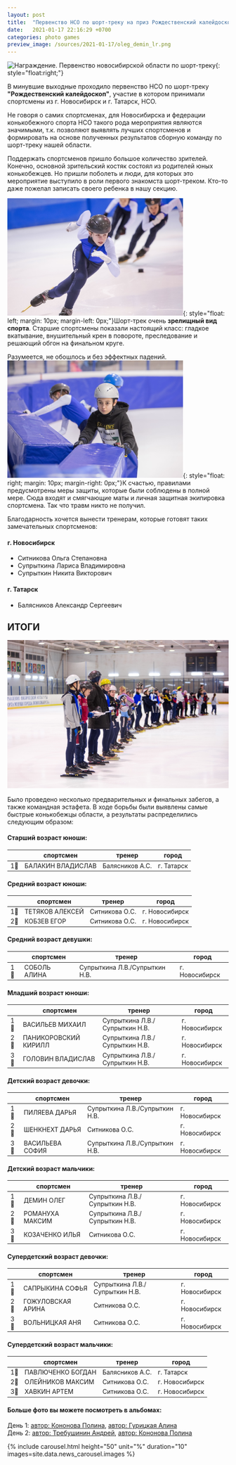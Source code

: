 ```yaml
---
layout: post
title:  "Первенство НСО по шорт-треку на приз Рождественский калейдоскоп. Итоги"
date:   2021-01-17 22:16:29 +0700
categories: photo games
preview_image: /sources/2021-01-17/oleg_demin_lr.png
---
```


![Награждение. Первенство новосибирской области по шорт-треку]({{page.preview_image}}){: style="float:right;"}

В минувшие выходные проходило первенство НСО по шорт-треку **"Рождественский калейдоскоп"**, 
участие в котором принимали спортсмены из г. Новосибирск и г. Татарск, НСО.

Не говоря о самих спортсменах, для Новосибирска и федерации конькобежного спорта НСО такого рода мероприятия 
являются значимыми, т.к. позволяют выявлять лучших спортсменов и формировать на основе полученных результатов 
сборную команду по шорт-треку нашей области.

Поддержать спортсменов пришло большое количество зрителей. Конечно, основной зрительский костяк состоял из родителей
юных конькобежцев. Но пришли поболеть и люди, для которых это мероприятие выступило в роли первого знакомста шорт-треком.
Кто-то даже пожелал записать своего ребенка в нашу секцию. 

![девочка на дистанции шорт-трек](/sources/2021-01-17/zrelishe_lr.png){: style="float: left; margin: 10px; margin-left: 0px;"}Шорт-трек очень **зрелищный вид спорта**. Старшие спортсмены показали настоящий класс: гладкое вкатывание, внушительный крен в повороте, преследование и решающий обгон на финальном круге. 
<div style="clear: both;"></div>


Разумеется, не обошлось и без эффектных падений. 
![защитные маты шорт-трек](/sources/2021-01-17/mat_lr.png){: style="float: right; margin: 10px; margin-right: 0px;"}К счастью, правилами предусмотрены меры защиты, которые были соблюдены в полной мере. 
Сюда входят и смягчающие маты и личная защитная экипировка спортсмена. Так что травм никто не получил.
<div style="clear: both;"></div>

Благодарность хочется вынести тренерам, которые готовят таких замечательных спортсменов:

#### г. Новосибирск
- Ситникова Ольга Степановна
- Супрыткина Лариса Владимировна
- Супрыткин Никита Викторович
  
#### г. Татарск
- Балясников Александр Сергеевич 

## ИТОГИ
![парад награждения на первенстве НСО по шорт-треку рождественский калейдоскоп 2021](/sources/2021-01-17/parad_lr.png)

Было проведено несколько предварительных и финальных забегов, а также командная эстафета.
В ходе борьбы были выявлены самые быстрые конькобежцы области, а результаты распределились следующим образом:
<div style="clear: both;"></div>

#### Старший возраст юноши:

| |спортсмен |тренер| город|
|------|----------|----|------|
|1🥇		| БАЛАКИН ВЛАДИСЛАВ	| Балясников А.С.	| г. Татарск		|

#### Средний возраст юноши:  

| |спортсмен |тренер| город|
|------|----------|----|------|
|1🥇| ТЕТЯКОВ АЛЕКСЕЙ | Ситникова О.С.|г. Новосибирск|  
|2🥈| КОБЗЕВ ЕГОР |Ситникова О.С.|г. Новосибирск  |

#### Средний возраст девушки:  

| |спортсмен |тренер| город|
|------|----------|----|------|
|1🥇| СОБОЛЬ АЛИНА| Супрыткина Л.В./Супрыткин Н.В.|г. Новосибирск|  

#### Младший возраст юноши:  

| |спортсмен |тренер| город|
|------|----------|----|------|
|1🥇| ВАСИЛЬЕВ МИХАИЛ |Супрыткина Л.В./Супрыткин Н.В.|г. Новосибирск| 
|2🥈| ПАНИКОРОВСКИЙ КИРИЛЛ| Супрыткина Л.В./Супрыткин Н.В.|г. Новосибирск|  
|3🥉| ГОЛОВИН ВЛАДИСЛАВ| Супрыткина Л.В./Супрыткин Н.В.|г. Новосибирск|  

#### Детский возраст девочки:  

| |спортсмен |тренер| город|
|------|----------|----|------|
|1🥇| ПИЛЯЕВА ДАРЬЯ| Супрыткина Л.В./Супрыткин Н.В.|г. Новосибирск|  
|2🥈| ШЕНКНЕХТ ДАРЬЯ| Ситникова О.С.|г. Новосибирск|  
|3🥉| ВАСИЛЬЕВА СОФИЯ| Супрыткина Л.В./Супрыткин Н.В.|г. Новосибирск|  

#### Детский возраст мальчики:  

| |спортсмен |тренер| город|
|------|----------|----|------|
|1🥇| ДЕМИН ОЛЕГ| Супрыткина Л.В./Супрыткин Н.В.|г. Новосибирск|  
|2🥈| РОМАНУХА МАКСИМ| Супрыткина Л.В./Супрыткин Н.В.|г. Новосибирск|  
|3🥉| КОЗАЧЕНКО ИЛЬЯ| Ситникова О.С.|г. Новосибирск|  

#### Супердетский возраст девочки:  

| |спортсмен |тренер| город|
|------|----------|----|------|
|1🥇| САПРЫКИНА СОФЬЯ| Супрыткина Л.В./Супрыткин Н.В.|г. Новосибирск|  
|2🥈| ГОЖУЛОВСКАЯ АРИНА| Ситникова О.С.|г. Новосибирск|  
|3🥉| ВОЛЬНИЦКАЯ АНЯ| Ситникова О.С.|г. Новосибирск|  

#### Супердетский возраст мальчики:  

| |спортсмен |тренер| город|
|------|----------|----|------|
|1🥇| ПАВЛЮЧЕНКО БОГДАН| Балясников А.С.	| г. Татарск|  
|2🥈| ОЛЕЙНИКОВ МАКСИМ| Ситникова О.С.|г. Новосибирск|  
|3🥉| ХАВКИН АРТЕМ| Ситникова О.С.|г. Новосибирск|  


#### Больше фото вы можете посмотреть в альбомах:  
День 1:
[автор: Кононова Полина][polina_album_day1],
[автор: Гурицкая Алина][guitskaya_alina_album]  
День 2:
[автор: Требушинин Андрей][trebushinin_album],
[автор: Кононова Полина][polina_album_day2]


{% include carousel.html height="50" unit="%" duration="10" images=site.data.news_carousel.images %}

[polina_album_day1]:https://photos.google.com/share/AF1QipNDOvOJJb1kWuINvWL4TYLRpp3LxrvWesM1Foau11GhyRtCbY0QFI6JTNpPYbGRVg?key=Q3lsVEZQaGN0QVkxNlRKRWJ6WDhMdXhhZ21BMlpB
[guitskaya_alina_album]:https://yadi.sk/d/zOOm3x-DkueKPw?w=1

[trebushinin_album]:https://vk.com/album-187447008_276953830
[polina_album_day2]:https://photos.app.goo.gl/ok3B3zd9pszoYtV16

